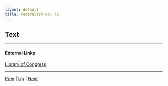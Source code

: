 ```yaml
---
layout: default
title: Federalist No. 72
---
```


## Text

---
#### External Links
[Library of Congress]()

---

[Prev](71.md) | [Up](README.md) | [Next](73.md)
